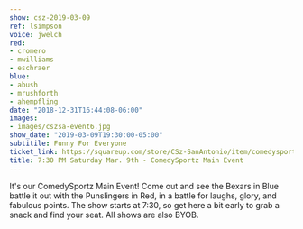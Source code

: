 ```yaml
---
show: csz-2019-03-09
ref: lsimpson
voice: jwelch
red:
- cromero
- mwilliams
- eschraer
blue:
- abush
- mrushforth
- ahempfling
date: "2018-12-31T16:44:08-06:00"
images:
- images/cszsa-event6.jpg
show_date: "2019-03-09T19:30:00-05:00"
subtitile: Funny For Everyone
ticket_link: https://squareup.com/store/CSz-SanAntonio/item/comedysportz-saturday-night-24
title: 7:30 PM Saturday Mar. 9th - ComedySportz Main Event
---
```


It's our ComedySportz Main Event! Come out and see the Bexars in Blue battle it out with the Punslingers in Red, in a battle for laughs, glory, and fabulous points. The show starts at 7:30, so get here a bit early to grab a snack and find your seat. All shows are also BYOB.
